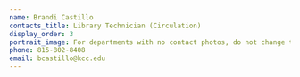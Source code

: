 ```yaml
---
name: Brandi Castillo
contacts_title: Library Technician (Circulation)
display_order: 3
portrait_image: For departments with no contact photos, do not change this field.
phone: 815-802-8408
email: bcastillo@kcc.edu
---
```


